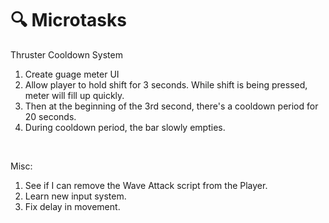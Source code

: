 # 🔍 Microtasks

Thruster Cooldown System
1. Create guage meter UI
2. Allow player to hold shift for 3 seconds. While shift is being pressed, meter will fill up quickly.
3. Then at the beginning of the 3rd second, there's a cooldown period for 20 seconds.
3. During cooldown period, the bar slowly empties.

<br />

Misc:
1. See if I can remove the Wave Attack script from the Player.
2. Learn new input system.
3. Fix delay in movement.